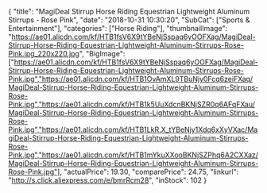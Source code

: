 {
	"title": "MagiDeal Stirrup Horse Riding Equestrian Lightweight Aluminum Stirrups - Rose Pink",
	"date": "2018-10-31 10:30:20",
	"SubCat": ["Sports & Entertainment"],
	"categories": ["Horse Riding"],
	"thumbnailImage": "https://ae01.alicdn.com/kf/HTB1fsV6X9tYBeNjSspaq6yOOFXag/MagiDeal-Stirrup-Horse-Riding-Equestrian-Lightweight-Aluminum-Stirrups-Rose-Pink.jpg_220x220.jpg",
	"BigImage": ["https://ae01.alicdn.com/kf/HTB1fsV6X9tYBeNjSspaq6yOOFXag/MagiDeal-Stirrup-Horse-Riding-Equestrian-Lightweight-Aluminum-Stirrups-Rose-Pink.jpg","https://ae01.alicdn.com/kf/HTB1OvAmXL9TBuNjy0Fcq6zeiFXaq/MagiDeal-Stirrup-Horse-Riding-Equestrian-Lightweight-Aluminum-Stirrups-Rose-Pink.jpg","https://ae01.alicdn.com/kf/HTB1k5UuXdcnBKNjSZR0q6AFqFXau/MagiDeal-Stirrup-Horse-Riding-Equestrian-Lightweight-Aluminum-Stirrups-Rose-Pink.jpg","https://ae01.alicdn.com/kf/HTB1LkR.X_tYBeNjy1Xdq6xXyVXac/MagiDeal-Stirrup-Horse-Riding-Equestrian-Lightweight-Aluminum-Stirrups-Rose-Pink.jpg","https://ae01.alicdn.com/kf/HTB1mYkuXXooBKNjSZPhq6A2CXXaz/MagiDeal-Stirrup-Horse-Riding-Equestrian-Lightweight-Aluminum-Stirrups-Rose-Pink.jpg"],
	"actualPrice": 19.30,
	"comparePrice": 24.75,
	"linkurl": "http://s.click.aliexpress.com/e/bmrRcm28",
	"inStock": 102
}
